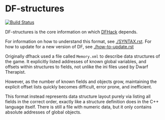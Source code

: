 # DF-structures

[![Build Status](https://github.com/DFHack/df-structures/workflows/Build/badge.svg?event=push)](https://github.com/DFHack/df-structures/actions?query=workflow%3ABuild)

DF-structures is the core information on which
[DFHack](https://github.com/DFHack/dfhack) depends.

For information on how to understand this format,
see [./SYNTAX.rst](./SYNTAX.rst).  For how to update
for a new version of DF, see
[./how-to-update.rst](./how-to-update.rst)

Originally dfhack used a file called ``Memory.xml``
to describe data structures of the game. It explicitly
listed addresses of known global variables, and offsets
within structures to fields, not unlike the ini files
used by Dwarf Therapist.

However, as the number of known fields and objects grow,
maintaining the explicit offset lists quickly becomes
difficult, error prone, and inefficient.

This format instead represents data structure layout
purely via listing all fields in the correct order,
exactly like a structure definition does in the C++
language itself. There is still a file with numeric data,
but it only contains absolute addresses of global objects.
